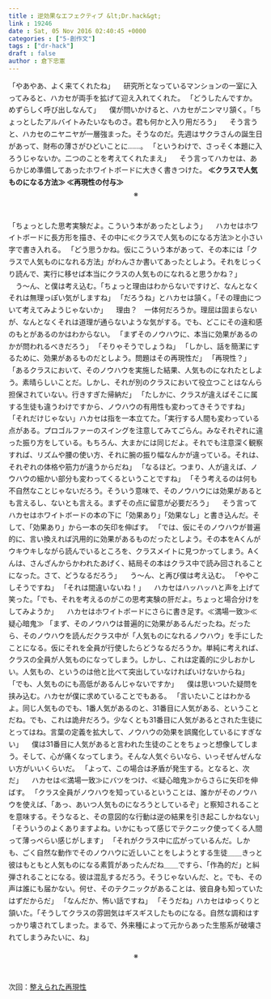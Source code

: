 ```yaml
---
title : 逆効果なエフェクティブ &lt;Dr.hack&gt;
link : 19246
date : Sat, 05 Nov 2016 02:40:45 +0000
categories : ["5-創作文"]
tags : ["dr-hack"]
draft : false
author : 倉下忠憲
---
```


<div style="line-height:1.7em;">
「やあやあ、よく来てくれたね」
　研究所となっているマンションの一室に入ってみると、ハカセが両手を拡げて迎え入れてくれた。
「どうしたんですか。めずらしく呼び出しなんて」
　僕が問いかけると、ハカセがニンマリ頷く。「ちょっとしたアルバイトみたいなものさ。君も何かと入り用だろう」
　そう言うと、ハカセのニヤニヤが一層強まった。そうなのだ。先週はサクラさんの誕生日があって、財布の薄さがひどいことに……。
「というわけで、さっそく本題に入ろうじゃないか。二つのことを考えてくれたまえ」
　そう言ってハカセは、あらかじめ準備してあったホワイトボードに大きく書きつけた。
<strong>≪クラスで人気ものになる方法≫
≪再現性の付与≫</strong>

<div style="text-align:center;">※</div>　

「ちょっとした思考実験だよ。こういう本があったとしよう」
　ハカセはホワイトボードに長方形を描き、その中に≪クラスで人気ものになる方法≫と小さい字で書き入れる。
「どう思うかね。仮にこういう本があって、その本には「クラスで人気ものになれる方法」がわんさか書いてあったとしよう。それをじっくり読んで、実行に移せば本当にクラスの人気ものになれると思うかね？」
　う〜ん、と僕は考え込む。「ちょっと理由はわからないですけど、なんとなくそれは無理っぽい気がしますね」
「だろうね」とハカセは頷く。「その理由について考えてみようじゃないか」
　理由？　一体何だろうか。理屈は固まらないが、なんとなくそれは道理が通らないような気がする。でも、どこにその違和感のもとがあるのかはわからない。
「まずそのノウハウに、本当に効果があるのかが問われるべきだろう」
「そりゃそうでしょうね」
「しかし、話を簡潔にするために、効果があるものだとしよう。問題はその再現性だ」
「再現性？」
「あるクラスにおいて、そのノウハウを実施した結果、人気ものになれたとしよう。素晴らしいことだ。しかし、それが別のクラスにおいて役立つことはなんら担保されていない。行きすぎた帰納だ」
「たしかに、クラスが違えばそこに属する生徒も違うわけですから、ノウハウの有用性も変わってきそうですね」
「それだけじゃない」ハカセは指を一本立てた。「実行する人間も変わっている点がある。プロゴルファーのスイングを注意してみてごらん。みなそれぞれに違った振り方をしている。もちろん、大まかには同じだよ。それでも注意深く観察すれば、リズムや腰の使い方、それに腕の振り幅なんかが違っている。それは、それぞれの体格や筋力が違うからだね」
「なるほど。つまり、人が違えば、ノウハウの細かい部分も変わってくるということですね」
「そう考えるのは何も不自然なことじゃないだろう。そういう意味で、そのノウハウには効果があるとも言えるし、ないとも言える。まずその点に留意が必要だろう」
　そう言ってハカセはホワイトボードの本の下に「効果あり」「効果なし」と書き込んだ。そして、「効果あり」から一本の矢印を伸ばす。
「では、仮にそのノウハウが普遍的に、言い換えれば汎用的に効果があるものだったとしよう。その本をAくんがウキウキしながら読んでいるところを、クラスメイトに見つかってしまう。Aくんは、さんざんからかわれたあげく、結局その本はクラス中で読み回されることになった。さて、どうなるだろう」
　う〜ん、と再び僕は考え込む。
「ややこしそうですね」
「それは間違いないね！」
　ハカセはハッハッハと声を上げて笑った。「でも、それを考えるのがこの思考実験の肝だよ。ちょっと場合分けをしてみようか」
　ハカセはホワイトボードにさらに書き足す。≪満場一致≫≪疑心暗鬼≫
「まず、そのノウハウは普遍的に効果があるんだったね。だったら、そのノウハウを読んだクラス中が「人気ものになれるノウハウ」を手にしたことになる。仮にそれを全員が行使したらどうなるだろうか。単純に考えれば、クラスの全員が人気ものになってしまう。しかし、これは定義的に少しおかしい。人気もの、というのは他と比べて突出していなければいけないからね」
「でも、人気ものにも高低があるんじゃないですか」
　僕は思いついた疑問を挟み込む。ハカセが僕に求めていることでもある。
「言いたいことはわかるよ。同じ人気ものでも、1番人気があるのと、31番目に人気がある、ということだね。でも、これは詭弁だろう。少なくとも31番目に人気があるとされた生徒にとってはね。言葉の定義を拡大して、ノウハウの効果を誤魔化しているにすぎない」
　僕は31番目に人気があると言われた生徒のことをちょっと想像してしまう。そして、心が痛くなってしまう。そんな人気ぐらいなら、いっそぜんぜんない方がいいくらいだ。
「よって、この場合は矛盾が発生する。となると、次だ」
　ハカセは≪満場一致≫にバツをつけ、≪疑心暗鬼≫からさらに矢印を伸ばす。
「クラス全員がノウハウを知っているということは、誰かがそのノウハウを使えば、「あっ、あいつ人気ものになろうとしているぞ」と察知されることを意味する。そうなると、その意図的な行動は逆の結果を引き起こしかねない」
「そういうのよくありますよね。いかにもって感じでテクニック使ってくる人間って薄っぺらい感じがします」
「それがクラス中に広がっているんだ。しかも、ごく自然な動作でそのノウハウに近しいことをしようとする生徒＿＿きっと彼はもともと人気ものになる素質があったんだね＿＿ですら、「作為的だ」と糾弾されることになる。彼は混乱するだろう。そうじゃないんだ、と。でも、その声は誰にも届かない。何せ、そのテクニックがあることは、彼自身も知っていたはずだからだ」
「なんだか、怖い話ですね」
「そうだね」ハカセはゆっくりと頷いた。「そうしてクラスの雰囲気はギスギスしたものになる。自然な調和はすっかり壊されてしまった。まるで、外来種によって元からあった生態系が破壊されてしまうみたいに、ね」

<div style="text-align:center;">※</div>　

</div>

次回：<a href="https://rashita.net/blog/?p=19276">整えられた再現性</a>
